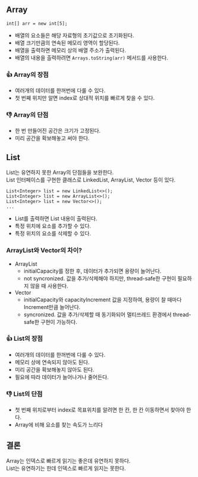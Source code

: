 ## Array
```
int[] arr = new int[5];
```
- 배열의 요소들은 해당 자료형의 초기값으로 초기화된다.
- 배열 크기만큼의 연속된 메모리 영역이 할당된다.
- 배열을 출력하면 메모리 상의 배열 주소가 출력된다.
- 배열의 내용을 출력하려면 `Arrays.toString(arr)` 메서드를 사용한다.

### 👍 Array의 장점
- 여러개의 데이터를 한꺼번에 다룰 수 있다.
- 첫 번째 위치만 알면 index로 상대적 위치를 빠르게 찾을 수 있다.

### 👎 Array의 단점
- 한 번 만들어진 공간은 크기가 고정된다.
- 미리 공간을 확보해놓고 써야 한다.

## List
List는 유연하지 못한 Array의 단점들을 보완한다.  
List 인터페이스를 구현한 클래스로 LinkedList, ArrayList, Vector 등이 있다.
```
List<Integer> list = new LinkedList<>();
List<Integer> list = new ArrayList<>();
List<Integer> list = new Vector<>();
...
``` 
- List를 출력하면 List 내용이 출력된다.
- 특정 위치에 요소를 추가할 수 있다.
- 특정 위치의 요소를 삭제할 수 있다.

### ArrayList와 Vector의 차이?
- ArrayList
  - initialCapacity를 정한 후, 데이터가 추가되면 용량이 늘어난다.
  - not syncronized. 값을 추가/삭제해야 하지만, thread-safe한 구현이 필요하지 않을 때 사용한다.
- Vector
  - initialCapacity와 capacityIncrement 값을 지정하여, 용량이 찰 때마다 Increment만큼 늘어난다.
  - syncronized. 값을 추가/삭제할 때 동기화되어 멀티쓰레드 환경에서 thread-safe한 구현이 가능하다.

### 👍 List의 장점
- 여러개의 데이터를 한꺼번에 다룰 수 있다.
- 메모리 상에 연속되지 않아도 된다.
- 미리 공간을 확보해놓지 않아도 된다.
- 필요에 따라 데이터가 늘어나거나 줄어든다.

### 👎 List의 단점
- 첫 번째 위치로부터 index로 목표위치를 알려면 한 칸, 한 칸 이동하면서 찾아야 한다.
- Array에 비해 요소를 찾는 속도가 느리다

## 결론
Array는 인덱스로 빠르게 읽기는 좋은데 유연하지 못하다.  
List는 유연하기는 한데 인덱스로 빠르게 읽지는 못한다.  
